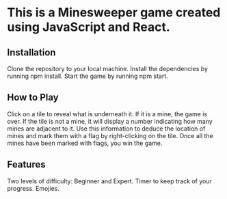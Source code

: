 # This is a Minesweeper game created using JavaScript and React.

## Installation

Clone the repository to your local machine.
Install the dependencies by running npm install.
Start the game by running npm start.

## How to Play

Click on a tile to reveal what is underneath it. If it is a mine, the game is over.
If the tile is not a mine, it will display a number indicating how many mines are adjacent to it.
Use this information to deduce the location of mines and mark them with a flag by right-clicking on the tile.
Once all the mines have been marked with flags, you win the game.

## Features

Two levels of difficulty: Beginner and Expert.
Timer to keep track of your progress.
Emojies.
